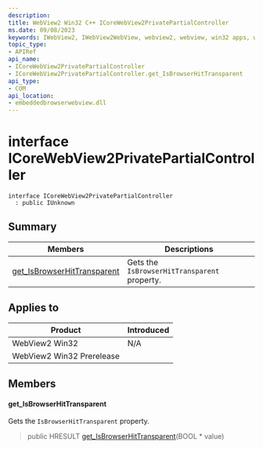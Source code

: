 ```yaml
---
description: 
title: WebView2 Win32 C++ ICoreWebView2PrivatePartialController
ms.date: 09/08/2023
keywords: IWebView2, IWebView2WebView, webview2, webview, win32 apps, win32, edge, ICoreWebView2, ICoreWebView2Controller, browser control, edge html, ICoreWebView2PrivatePartialController
topic_type: 
- APIRef
api_name:
- ICoreWebView2PrivatePartialController
- ICoreWebView2PrivatePartialController.get_IsBrowserHitTransparent
api_type:
- COM
api_location:
- embeddedbrowserwebview.dll
---
```


# interface ICoreWebView2PrivatePartialController

```
interface ICoreWebView2PrivatePartialController
  : public IUnknown
```

## Summary

 Members                        | Descriptions
--------------------------------|---------------------------------------------
[get_IsBrowserHitTransparent](#get_isbrowserhittransparent) | Gets the `IsBrowserHitTransparent` property.

## Applies to

Product                         | Introduced
--------------------------------|---------------------------------------------
WebView2 Win32            |    N/A
WebView2 Win32 Prerelease |    

## Members

#### get_IsBrowserHitTransparent

Gets the `IsBrowserHitTransparent` property.

> public HRESULT [get_IsBrowserHitTransparent](#get_isbrowserhittransparent)(BOOL * value)

